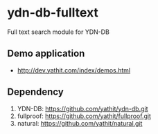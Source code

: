 ydn-db-fulltext
===============

Full text search module for YDN-DB


Demo application
----------------

* http://dev.yathit.com/index/demos.html


Dependency
----------

1. YDN-DB: https://github.com/yathit/ydn-db.git
2. fullproof: https://github.com/yathit/fullproof.git
3. natural: https://github.com/yathit/natural.git


